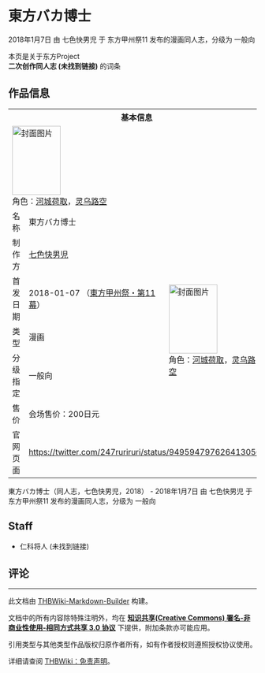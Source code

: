 # 東方バカ博士

<!-- source html: G:\repos\THBWiki-Markdown-Builder\THBWikiMarkdown\Temp\main\d\d4\ns0%3A%E6%9D%B1%E6%96%B9%E3%83%90%E3%82%AB%E5%8D%9A%E5%A3%AB.html -->

2018年1月7日 由 七色快男児 于 东方甲州祭11 发布的漫画同人志，分级为 一般向

本页是关于东方Project  
 **二次创作同人志 (未找到链接)** 的词条

## 作品信息

<table><tbody><tr><th colspan="3">基本信息</th></tr><tr><td class="cover-artwork-mobile" colspan="2"><a href="./文件-東方バカ博士封面.jpg.md" class="image" title="封面图片"><img alt="封面图片" src="https://upload.thwiki.cc/thumb/2/29/%E6%9D%B1%E6%96%B9%E3%83%90%E3%82%AB%E5%8D%9A%E5%A3%AB%E5%B0%81%E9%9D%A2.jpg/98px-%E6%9D%B1%E6%96%B9%E3%83%90%E3%82%AB%E5%8D%9A%E5%A3%AB%E5%B0%81%E9%9D%A2.jpg" decoding="async" loading="lazy" width="98" height="140" srcset="https://upload.thwiki.cc/thumb/2/29/%E6%9D%B1%E6%96%B9%E3%83%90%E3%82%AB%E5%8D%9A%E5%A3%AB%E5%B0%81%E9%9D%A2.jpg/147px-%E6%9D%B1%E6%96%B9%E3%83%90%E3%82%AB%E5%8D%9A%E5%A3%AB%E5%B0%81%E9%9D%A2.jpg 1.5x, https://upload.thwiki.cc/thumb/2/29/%E6%9D%B1%E6%96%B9%E3%83%90%E3%82%AB%E5%8D%9A%E5%A3%AB%E5%B0%81%E9%9D%A2.jpg/196px-%E6%9D%B1%E6%96%B9%E3%83%90%E3%82%AB%E5%8D%9A%E5%A3%AB%E5%B0%81%E9%9D%A2.jpg 2x" data-file-width="2484" data-file-height="3537"></a><div class="cover-char">角色：<a href="./河城荷取.md" title="河城荷取">河城荷取</a>，<a href="./灵乌路空.md" title="灵乌路空">灵乌路空</a></div></td>
</tr><tr><td class="label">名称</td><td colspan="2"> 東方バカ博士 </td></tr><tr><td class="label">制作方</td><td><a href="./七色快男児.md" title="七色快男児">七色快男児</a></td><td class="cover-artwork" rowspan="5" style="min-width:140px;"><a href="./文件-東方バカ博士封面.jpg.md" class="image" title="封面图片"><img alt="封面图片" src="https://upload.thwiki.cc/thumb/2/29/%E6%9D%B1%E6%96%B9%E3%83%90%E3%82%AB%E5%8D%9A%E5%A3%AB%E5%B0%81%E9%9D%A2.jpg/98px-%E6%9D%B1%E6%96%B9%E3%83%90%E3%82%AB%E5%8D%9A%E5%A3%AB%E5%B0%81%E9%9D%A2.jpg" decoding="async" loading="lazy" width="98" height="140" srcset="https://upload.thwiki.cc/thumb/2/29/%E6%9D%B1%E6%96%B9%E3%83%90%E3%82%AB%E5%8D%9A%E5%A3%AB%E5%B0%81%E9%9D%A2.jpg/147px-%E6%9D%B1%E6%96%B9%E3%83%90%E3%82%AB%E5%8D%9A%E5%A3%AB%E5%B0%81%E9%9D%A2.jpg 1.5x, https://upload.thwiki.cc/thumb/2/29/%E6%9D%B1%E6%96%B9%E3%83%90%E3%82%AB%E5%8D%9A%E5%A3%AB%E5%B0%81%E9%9D%A2.jpg/196px-%E6%9D%B1%E6%96%B9%E3%83%90%E3%82%AB%E5%8D%9A%E5%A3%AB%E5%B0%81%E9%9D%A2.jpg 2x" data-file-width="2484" data-file-height="3537"></a><div class="cover-char">角色：<a href="./河城荷取.md" title="河城荷取">河城荷取</a>，<a href="./灵乌路空.md" title="灵乌路空">灵乌路空</a></div></td>
</tr><tr><td class="label">首发日期</td><td>2018-01-07&#160;（<a href="/展会作品列表?e=%E4%B8%9C%E6%96%B9%E7%94%B2%E5%B7%9E%E7%A5%AD%2311">東方甲州祭・第11幕</a>）</td></tr><tr><td class="label">类型</td><td>漫画</td></tr><tr><td class="label">分级指定</td><td>一般向</td></tr><tr><td class="label">售价</td><td>会场售价：200日元</td></tr>
<tr><td class="label">官网页面</td><td colspan="2"><a rel="nofollow" class="external free" href="https://twitter.com/247ruriruri/status/949594797626413056">https://twitter.com/247ruriruri/status/949594797626413056</a></td></tr></tbody></table>

東方バカ博士（同人志，七色快男児，2018） - 2018年1月7日 由 七色快男児 于 东方甲州祭11 发布的漫画同人志，分级为 一般向

## Staff
- 仁科将人 (未找到链接)


## 评论




---

此文档由 [THBWiki-Markdown-Builder](https://github.com/Delsin-Yu/THBWiki-Markdown-Builder) 构建。

文档中的所有内容除特殊注明外，均在 [**知识共享(Creative Commons) 署名-非商业性使用-相同方式共享 3.0 协议**](https://creativecommons.org/licenses/by-sa/3.0/deed.zh-hans) 下提供，附加条款亦可能应用。

引用类型与其他类型作品版权归原作者所有，如有作者授权则遵照授权协议使用。

详细请查阅 [THBWiki：免责声明](https://thbwiki.cc/THBWiki:%E5%85%8D%E8%B4%A3%E5%A3%B0%E6%98%8E)。


